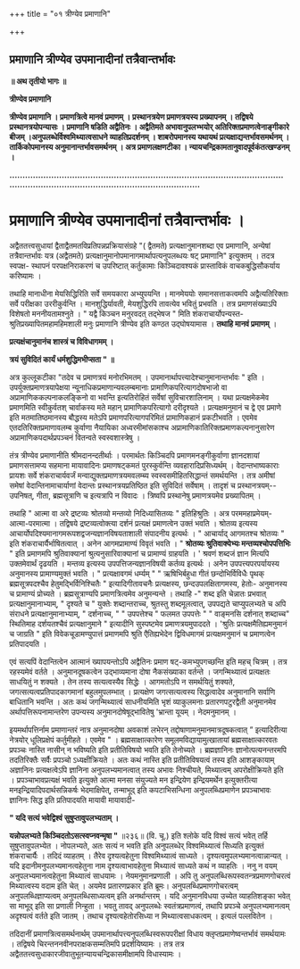 +++
title = "०१ त्रीण्येव प्रमाणानि"

+++


## प्रमाणानि त्रीण्येव उपमानादीनां तत्रैवान्तर्भावः

**॥ अथ तृतीयो भागः ॥**

**त्रीण्येव प्रमाणानि**

 

**त्रीण्येव प्रमाणानि । प्रमाणत्रित्वे मानवं प्रमाणम् । प्रस्थानत्रयेण प्रमाणत्रयस्य प्रख्यापनम् । तद्विषये प्रस्थानत्रयोपन्यासः । प्रमाणानि षडिति अद्वैतिनः । अद्वैतिमते अभावानुपलभ्भयोर् अतिरिक्तप्रमाणत्वेनाङ्गीकारे बीजम् ।अनुपलब्धेर्विश्वमिथ्यात्वसाधने व्याहतिप्रदर्शनम् । शाबरोपमानस्य यथायथं प्रत्यक्षाद्यन्तर्भावसमर्थनम् । तार्किकोपमानस्य अनुमानान्तर्भावसमर्थनम् । अत्र प्रमाणलक्षणटीका । न्यायचन्द्रिकामतानुवादपूर्वकंतत्खण्डनम् ।**

**…………………………………………………………………………………………………………………………………………………………….**

 

# प्रमाणानि त्रीण्येव उपमानादीनां तत्रैवान्तर्भावः ।

अद्वैततत्त्वसुधायां द्वैताद्वैतमतविप्रतिपन्नप्रक्रियासंग्रहे "( द्वैतमते) प्रत्यक्षानुमानशब्दा एव प्रमाणानि, अन्येषां तत्रैवान्तर्भावः यत्र (अद्वैतमते) प्रत्यक्षानुमानोपमानागमार्थापत्यनुपलब्धयः षट् प्रमाणानि" इत्युक्तम् । तदत्र स्वपक्ष- स्थापनं परपक्षनिराकरणं च उपरिष्टात् कर्तुकामाः किञ्चिदावश्यकं प्रास्ताविकं वाचकबुद्धिसौकर्याय करिष्यामः ।

तथाहि मानाधीना मेयसिद्धिरिति सर्वे समयकारा अभ्युपयन्ति । मानमेययोः समानसत्ताकत्वमपि अद्वैत्यतिरिक्ताः सर्वे परीक्षका उररीकुर्वन्ति । मानशुद्धिर्यावती, मेयशुद्धिरपि तावत्येव भवितुं प्रभवति । तत्र प्रमाणसंख्याऽपि विशेषतो मननीयतामश्नुते । " यद्वै किञ्चन मनुरवदत् तद्भेषज " मिति शंकराचार्योपन्यस्त- श्रुतिप्रख्यापितमहामहिमशाली मनुः प्रमाणानि त्रीण्येव इति कण्ठत उद्घोषयामास । **तथाहि मानवं प्रमाणम्** ।

**प्रत्यक्षंचानुमानंच शास्त्रं च विविधागमम् ।**

**त्रयं सुविदितं कार्यं धर्मशुद्धिमभीप्सता " ॥**

अत्र कुल्लूकटीका "तदेव च प्रमाणत्रयं मनोरभिमतम् । उपमानार्थापत्त्यादेश्चानुमानान्तर्भावः " इति । उपर्युक्तप्रमाणत्रयापेक्षया न्यूनाधिकप्रमाणान्यवलम्बमानाः प्रामाणिकपरित्यागदोषभाजो वा अप्रामाणिककल्पनाकलङ्किनो वा भवन्ति इत्यतिरोहितं सर्वेषां सुविचारशालिनाम् । यथा प्रत्यक्षमेकमेव प्रमाणमिति स्वीकुर्वतश् चार्वाकस्य मते महान् प्रामाणिकपरित्यागो दरीदृश्यते । प्रत्यक्षमनुमानं च द्वे एव प्रमाणे इति मतमातिष्ठमानस्य बौद्धस्य मतेऽपि प्रमाणपरित्यागपरिमितं प्रामाणिकहानं प्रकटीभवति । एवमेव एतदतिरिक्तप्रमाणावलम्ब कुर्वाणा नैयायिका अध्वरमीमांसकाश्च अप्रामाणिकातिरिक्तप्रमाणकल्पनानुसारेण अप्रामाणिकपदार्थप्रपञ्चनं वितन्वते स्वस्वशास्त्रेषु ।

तंत्र त्रीण्येव प्रमाणानीति श्रीमदानन्दतीर्थाः । परमार्थतः किञ्चिदपि प्रमाणमनङ्गीकुर्वाणा ज्ञानदशायां प्रमाणसत्तामप्य सहमाना मायावादिनः प्रमाणषट्कमतं पुरस्कुर्वन्ति व्यवहारादिप्रसिध्यर्थम् । वेदान्तभाष्यकाराः प्रायशः सर्वे शंकराचार्यवर्जं मन्वाद्युक्तप्रमाणत्रयमवलम्ब्य स्वस्वसमीहितसिद्धान्तं समर्थयन्ति । तत्र अमीषां समेषां वेदान्तिनामाचार्याणां वेदान्तः प्रस्थानत्रयप्रतिष्ठित इति सुविदितं सर्वेषाम् । तादृशं च प्रस्थानत्रयम्--उपनिषत्, गीता, ब्रह्मसूत्राणि च इत्यत्रापि न विवादः । त्रिष्वपि प्रस्थानेषु प्रमाणत्रयमेव प्रख्यापितम् ।

तथाहि " आत्मा वा अरे द्रष्टव्यः श्रोतव्यो मन्तव्यो निदिध्यासितव्यः " इतिहिश्रुतिः । अत्र परममहाप्रमेयम्-आत्मा-परमात्मा । तद्विषये द्रष्टव्यत्वोक्त्या दर्शनं प्रत्यक्षं प्रमाणत्वेन उक्तं भवति । श्रोतव्य इत्यस्य आचार्योपदिश्यमानागमरूपशद्वजन्यज्ञानविषयताशाली संपादनीय इत्यर्थः । " आचार्याद् आगमतश्च श्रोतव्यः " इति शंकराचार्यैर्भाषितत्वात् । अनेन आगमप्रामाण्यं विवृतं भवति । " **श्रोतव्यः श्रुतिवाक्येभ्यः मन्तव्यश्चोपपत्तिभिः** " इति प्रमाणमपि श्रुतिवाक्यानां श्रुत्यनुसारिवाक्यानां च प्रामाण्यं ग्राहयति । ' श्रवणं शब्दजं ज्ञान मित्यपि उक्तमेवार्थं दृढयति । मन्तव्य इत्यस्य उपपत्तिजन्यज्ञानविषयी कर्तव्य इत्यर्थः । अनेन उपपत्त्यपरपर्यायस्य अनुमानस्य प्रामाण्यमुक्तं भवति । " प्रत्यक्षावगमं धर्म्यम् " " ऋषिभिर्बहुधा गीतं छन्दोभिर्विविधैः पृथक् ब्रह्मसूत्रपदश्चैव हेतुमद्भिर्विनिश्चितैः " इत्यादिगीतावचनैः प्रत्यक्षस्य, छन्दउपलक्षितागमस्य, हेतोः- अनुमानस्य च प्रामाण्यं प्रोच्यते । ब्रह्मसूत्राण्यपि प्रमाणत्रित्वमेव अनुमन्यन्ते । तथाहि -" शब्द इति चेन्नातः प्रभवात् प्रत्यक्षानुमानाभ्याम्, " दृश्यते च " युक्तेः शब्दान्तराच्च, श्रुतस्तु शब्दमूलत्वात्, उपपद्यते चाप्युपलभ्यते च अपि संराधने प्रत्यक्षानुमानाभ्याम्, " दर्शनाच्च, " " उपपत्तेश्च " फलमत उपपत्तेः " " वाङ्मनसि दर्शनात् शब्दाच्च" स्थितिमाह दर्शयतश्चैवं प्रत्यक्षानुमाने " इत्यादीनि सुस्पष्टमेव प्रमाणत्रयमुपाददते । 'श्रुतिः प्रत्यक्षमैतिह्यमनुमानं च जाग्रति " इति विवेकचूडामण्युपात्तं प्रमाणमपि श्रुति एैतिह्यभेदेन द्विविधमागमं प्रत्यक्षमनुमानं च प्रमाणत्वेन प्रतिपादयति ।

एवं सत्यपिं वेदान्तित्वेन आत्मानं ख्यापयन्तोऽपि अद्वैतिनः प्रमाण षट्-कमभ्युपगच्छन्ति इति महच् चित्रम् । तत्र रहस्यमेवं वर्तते । अनुमानदूषकत्वेन उद्भाव्यमाना दोषा नैकसंख्याका वर्तन्ते । जगन्मिथ्यात्वं प्रत्यक्षतः साधयितुं न शक्यते । तेन तस्य सत्यत्वस्यैव सिद्धेः । आगमतोऽपि न समर्थयितुं शक्यते, जगत्सत्यत्वप्रतिपादकागमानां बहुलमुपलम्भात् । प्रत्यक्षेण जगत्सत्यत्वस्य सिद्धत्वादेव अनुमानानि सर्वाणि बाधितानि भवन्ति । अतः कथं जगन्मिथ्यात्वं साधनीयमिति भृशं व्याकुलमनाः प्रतारणपटुरद्वैती अनुमानमेव अर्थापत्तिरूपनामान्तरेण उपन्यस्य अनुमानदोषेषूद्भावितेषु 'भ्रान्ता यूयम् । नेदमनुमानम् ।

इयमर्थापत्तिर्नाम प्रमाणान्तरं नात्र अनुमानदोषा अवकाशं लभेरन् तद्दोषाणामनुमानमात्रदूषकत्वात् ” इत्यादिरीत्या नेत्रयोर् धूलिप्रक्षेपं कर्तुमीहते । एवमेव " । ब्रह्मसाक्षात्कारेण समूलमविद्यायामुत्खातायां ब्रह्मसाक्षात्कारवतः प्रपञ्चः नास्ति नासीन् न भविष्यति इति प्रतीतिविषयो भवति इति तेनोच्यते । ब्रह्मज्ञानिनः ज्ञानोत्पत्यनन्तरमपि तदतिरिक्तैः सर्वैः प्रपञ्चो ऽध्यक्षीक्रियते । अतः कथं नास्ति इति प्रतीतिविषयत्वं तस्य इति आशङ्कायाम् अज्ञानिनः प्रत्यक्षत्वेऽपि ज्ञानिना अनुपलभ्यमानत्वात् तस्य अभावः निश्चीयते, मिथ्यात्वम् अपरोक्षीक्रियते इति । प्रपञ्चाभावप्रत्यक्षं भवति इत्युक्ते आत्मा मनसा संयुज्यते मन इन्द्रियेण इन्द्रियमर्थेन इत्युक्तरीत्या मनइन्द्रियादिपदार्थसन्निकर्षः भेदमाक्षिपेत्, तन्माभूद् इति कपटाभिसन्धिना अनुपलब्धिप्रमाणेन प्रपञ्चाभावः ज्ञानिनः सिद्ध इति प्रतिपादयति मायावी मायावादी-

**" यदि सत्यं भवेद्विश्वं सुषुप्तावुपलभ्यताम् ।**

**यन्नोपलभ्यते किञ्चिदतोऽसत्स्वप्नवन्मृषा "** ॥२३६॥ (वि. चू.) इति श्लोके यदि विश्वं सत्यं भवेत् तर्हि सुषुप्तावुपलभ्येत । नोपलभ्यते, अतः सत्यं न भवति इति अनुपलब्धेर् विश्वमिथ्यात्वं सिध्यति इत्युक्तं शंकराचार्यैः । तदिदं व्याहतम् । तैरेव दृश्यत्वहेतुना विश्वमिथ्यात्वं साध्यते । दृश्यत्वमुपलभ्यमानत्वान्नान्यत् । यदि इदानीमनुपलभ्यमानत्वहेतुना नाम दृश्यत्वाभावहेतुना मिथ्यात्वं साध्यते कथं न व्याहतिः । ननु न वयम् अनुपलभ्यमानत्वहेतुना मिथ्यात्वं साधयामः । नेयमनुमानप्रणाली । अपि तु अनुपलब्धिरूपस्वतन्त्रप्रमाणगोचरत्वं मिथ्यात्वस्य वदाम इति चेत् । अयमेव प्रतारणप्रकार इति ब्रूमः। अनुपलब्धिप्रमाणगोचरत्वम् अनुपलब्धिज्ञाप्यत्वम् अनुपलब्धिसाध्यत्वम् इति अनर्थान्तरम् । यदि अनुमानविधया उच्येत व्याहतिशङ्का भवेत् सा माभूद् इति सा प्रणाली निन्हुता । भवतु तावद् अनुपलब्धेः स्वतंत्रप्रमाणत्वं, तथापि प्रपञ्चे अनुपलभ्यमानत्वम् अदृश्यत्वं वर्तते इति जातम् । तथाच दृश्यत्वहेतोरसिध्या न मिथ्यात्वसाधकत्वम् । इत्यलं पल्लवितेन ।

तदिदानीं प्रमाणत्रित्वसमर्थनार्थम् उपमानार्थापत्त्यनुपलब्धिस्वरूपपरीक्षां विधाय क्लृप्तप्रमाणेष्वन्तर्भावं समर्थयामः । तद्विषये चिरन्तननवीनपराक्षकसम्मतिमपि प्रदर्शयिष्यामः । तत्र तत्र अद्वैततत्त्वसुधाकारजीवातुभूतन्यायचन्द्रिकासमीक्षामपि विधास्यामः ।

